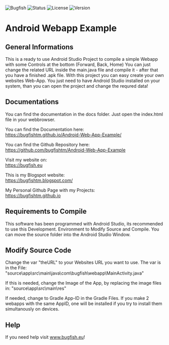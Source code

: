 ![Bugfish](https://img.shields.io/badge/Bugfish-Software-orange)
![Status](https://img.shields.io/badge/Status-Finished-green)
![License](https://img.shields.io/badge/License-MIT-black)
![Version](https://img.shields.io/badge/Version-1.0-white)

# Android Webapp Example

## General Informations

This is a ready to use Android Studio Project to compile a simple Webapp with some Controls at the bottom (Forward, Back, Home) You can just change the related URL inside the main.java file and compile it - after that you have a finished .apk file. With this project you can easy create your own websites Web-App. You just need to have Android Studio installed on your system, than you can open the project and change the requred data!

## Documentations
You can find the documentation in the docs folder. Just open the index.html file in your webbrowser.

You can find the Documentation here:  
https://bugfishtm.github.io/Android-Web-App-Example/


You can find the Github Repository here:
https://github.com/bugfishtm/Android-Web-App-Example

Visit my website on:  
https://bugfish.eu  

This is my Blogspot website:  
https://bugfishtm.blogspot.com/

My Personal Github Page with my Projects:  
https://bugfishtm.github.io

## Requirements to Compile
 
This software has been programmed with Android Studio, its recommended to use this Development. Environment to Modify Source and Compile. You can move the source folder into the Android Studio Window.

## Modify Source Code

Change the var "theURL" to your Websites URL you want to use.
The var is in the File: "source\app\src\main\java\com\bugfish\webapp\MainActivity.java"

If this is needed, change the Image of the App, by replacing the image files in:
"source\app\src\main\res\"

If needed, change to Gradle App-ID in the Gradle Files.
If you make 2 webapps with the same AppID, one will be installed if you try to install them simultanously on devices.

## Help
If you need help visit www.bugfish.eu!